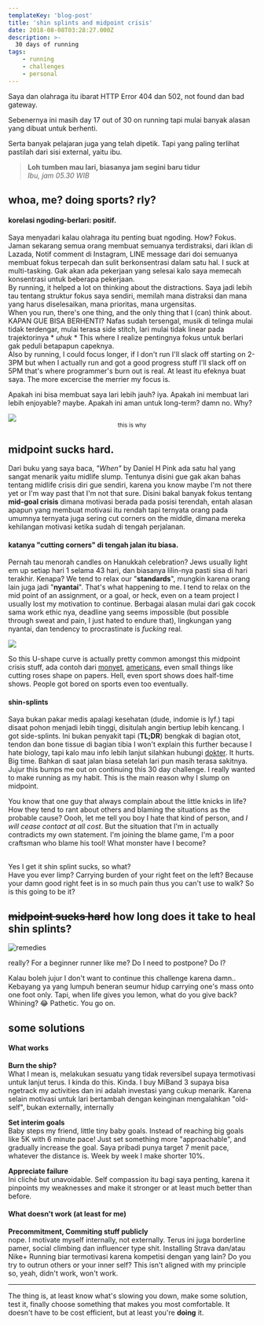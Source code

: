 ```yaml
---
templateKey: 'blog-post'
title: 'shin splints and midpoint crisis'
date: 2018-08-08T03:28:27.000Z
description: >-
  30 days of running
tags:
    - running
    - challenges
    - personal
---
```

Saya dan olahraga itu ibarat HTTP Error 404 dan 502, not found dan bad gateway.  

Sebenernya ini masih day 17 out of 30 on running tapi mulai banyak alasan yang dibuat untuk berhenti.   

Serta banyak pelajaran juga yang telah dipetik. Tapi yang paling terlihat pastilah dari sisi external, yaitu ibu.  
> **Loh tumben mau lari, biasanya jam segini baru tidur**   
> *Ibu, jam 05.30 WIB*

whoa, me? doing sports? rly?
------
#### korelasi ngoding-berlari: positif.
Saya menyadari kalau olahraga itu penting buat ngoding. How? Fokus. Jaman sekarang semua orang membuat semuanya terdistraksi, dari iklan di Lazada, Notif comment di Instagram, LINE message dari doi semuanya membuat fokus terpecah dan sulit berkonsentrasi dalam satu hal. I suck at multi-tasking. Gak akan ada pekerjaan yang selesai kalo saya memecah konsentrasi untuk beberapa pekerjaan.    
By running, it helped a lot on thinking about the distractions. Saya jadi lebih tau tentang struktur fokus saya sendiri, memilah mana distraksi dan mana yang harus diselesaikan, mana prioritas, mana urgensitas.    
When you run, there's one thing, and the only thing that I (can) think about. KAPAN GUE BISA BERHENTI? Nafas sudah tersengal, musik di telinga mulai tidak terdengar, mulai terasa side stitch, lari mulai tidak linear pada trajektorinya * *uhuk* * This where I realize pentingnya fokus untuk berlari gak peduli betapapun capeknya.   
Also by running, I could focus longer, if I don't run I'll slack off starting on 2-3PM but when I actually run and got a good progress stuff I'll slack off on 5PM that's where programmer's burn out is real. At least itu efeknya buat saya. The more excercise the merrier my focus is. 

Apakah ini bisa membuat saya lari lebih jauh? iya. Apakah ini membuat lari lebih enjoyable? maybe. Apakah ini aman untuk long-term? damn no. Why? 

<img src="/img/shit-happens.jpg" class="center"/>   

<center><small>this is why</small></center> 

midpoint sucks hard. 
------
Dari buku yang saya baca, *"When"* by Daniel H Pink ada satu hal yang sangat menarik yaitu midlife slump. Tentunya disini gue gak akan bahas tentang midlife crisis diri gue sendiri, karena you know maybe I'm not there yet or I'm way past that I'm not that sure. Disini bakal banyak fokus tentang **mid-goal crisis** dimana motivasi berada pada posisi terendah, entah alasan apapun yang membuat motivasi itu rendah tapi ternyata orang pada umumnya ternyata juga sering cut corners on the middle, dimana mereka kehilangan motivasi ketika sudah di tengah perjalanan.   

#### katanya "cutting corners" di tengah jalan itu biasa. 
Pernah tau menorah candles on Hanukkah celebration? Jews usually light em up setiap hari 1 selama 43 hari, dan biasanya lilin-nya pasti sisa di hari terakhir. Kenapa? We tend to relax our "**standards**", mungkin karena orang lain juga jadi "**nyantai**". That's what happening to me. I tend to relax on the mid point of an assignment, or a goal, or heck, even on a team project I usually lost my motivation to continue. Berbagai alasan mulai dari gak cocok sama work ethic nya, deadline yang seems impossible (but possible through sweat and pain, I just hated to endure that), lingkungan yang nyantai, dan tendency to procrastinate is *fucking* real.   

<img src="/img/crisis.jpg" class="center smaller"/>  
<br/>

So this U-shape curve is actually pretty common amongst this midpoint crisis stuff, ada contoh dari [monyet](http://www.pnas.org/content/109/49/19949), [americans](https://onlinelibrary.wiley.com/doi/full/10.1111/ecoj.12256), even small things like cutting roses shape on papers. Hell, even sport shows does half-time shows. People got bored on sports even too eventually. 

#### shin-splints
Saya bukan pakar medis apalagi kesehatan (dude, indomie is lyf.) tapi disaat pohon menjadi lebih tinggi, disitulah angin bertiup lebih kencang. I got side-splints. Ini bukan penyakit tapi (**TL;DR**) bengkak di bagian otot, tendon dan bone tissue di bagian tibia I won't explain this further because I hate biology, tapi kalo mau info lebih lanjut silahkan hubungi [dokter](https://orthoinfo.aaos.org/en/diseases--conditions/shin-splints/). It hurts. Big time. Bahkan di saat jalan biasa setelah lari pun masih terasa sakitnya. Jujur this bumps me out on continuing this 30 day challenge. I really wanted to make running as my habit. This is the main reason why I slump on midpoint.   

You know that one guy that always complain about the little knicks in life? How they tend to rant about others and blaming the situations as the probable cause? Oooh, let me tell you boy I hate that kind of person, and *I will cease contact at all cost*. But the situation that I'm in actually contradicts my own statement. I'm joining the blame game, I'm a poor craftsman who blame his tool! What monster have I become?

<br/>
Yes I get it shin splint sucks, so what? 

<br/>
Have you ever limp? Carrying burden of your right feet on the left? Because your damn good right feet is in so much pain thus you can't use to walk?
So is this going to be it?   



~~midpoint sucks hard~~ how long does it take to heal shin splints?
------
![remedies](/img/shin-splint.jpg)

really? For a beginner runner like me? Do I need to postpone? Do I?

Kalau boleh jujur I don't want to continue this challenge karena damn.. Kebayang ya yang lumpuh beneran seumur hidup carrying one's mass onto one foot only. Tapi, when life gives you lemon, what do you give back? Whining? 😂 Pathetic. You go on. 

some solutions
------
#### What works
**Burn the ship?**   
What I mean is, melakukan sesuatu yang tidak reversibel supaya termotivasi untuk lanjut terus. I kinda do this. Kinda. I buy MiBand 3 supaya bisa ngetrack my activities dan ini adalah investasi yang cukup menarik. Karena selain motivasi untuk lari bertambah dengan keinginan mengalahkan "old-self", bukan externally, internally 

**Set interim goals**   
Baby steps my friend, little tiny baby goals. Instead of reaching big goals like 5K with 6 minute pace! Just set something more "approachable", and gradually increase the goal. Saya pribadi punya target 7 menit pace, whatever the distance is. Week by week I make shorter 10%.

**Appreciate failure**    
Ini cliché but unavoidable. Self compassion itu bagi saya penting, karena it pinpoints my weaknesses and make it stronger or at least much better than before. 

#### What doesn't work (at least for me)
**Precommitment, Commiting stuff publicly**  
nope. I motivate myself internally, not externally. Terus ini juga borderline pamer, social climbing dan influencer type shit. Installing Strava dan/atau Nike+ Running biar termotivasi karena kompetisi dengan yang lain? Do you try to outrun others or your inner self? This isn't aligned with my principle so, yeah, didn't work, won't work. 

---
The thing is, at least know what's slowing you down, make some solution, test it, finally choose something that makes you most comfortable. It doesn't have to be cost efficient, but at least you're **doing** it. 

